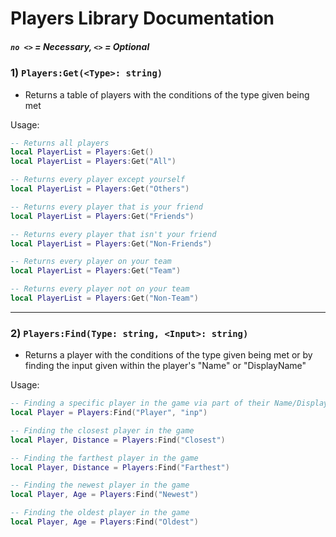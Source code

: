 # Players Library Documentation
##### `no <>` = Necessary, `<>` = Optional

### 1) `Players:Get(<Type>: string)`
- Returns a table of players with the conditions of the type given being met

Usage:
```lua
-- Returns all players
local PlayerList = Players:Get()
local PlayerList = Players:Get("All")

-- Returns every player except yourself
local PlayerList = Players:Get("Others")

-- Returns every player that is your friend
local PlayerList = Players:Get("Friends")

-- Returns every player that isn't your friend
local PlayerList = Players:Get("Non-Friends")

-- Returns every player on your team
local PlayerList = Players:Get("Team")

-- Returns every player not on your team
local PlayerList = Players:Get("Non-Team")
```

---

### 2) `Players:Find(Type: string, <Input>: string)`
- Returns a player with the conditions of the type given being met or by finding the input given within the player's "Name" or "DisplayName"

Usage:
```lua
-- Finding a specific player in the game via part of their Name/DisplayName
local Player = Players:Find("Player", "inp")

-- Finding the closest player in the game
local Player, Distance = Players:Find("Closest")

-- Finding the farthest player in the game
local Player, Distance = Players:Find("Farthest")

-- Finding the newest player in the game
local Player, Age = Players:Find("Newest")

-- Finding the oldest player in the game
local Player, Age = Players:Find("Oldest")
```